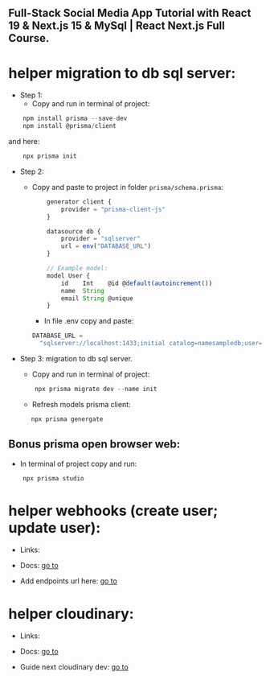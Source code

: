 ## Full-Stack Social Media App Tutorial with React 19 & Next.js 15 & MySql | React Next.js Full Course.

# helper migration to db sql server:

- Step 1:
  - Copy and run in terminal of project:

```typescript
    npm install prisma --save-dev
    npm install @prisma/client
```

and here:

```typescript
    npx prisma init
```

- Step 2:

  - Copy and paste to project in folder `prisma/schema.prisma`:

    ```typescript
        generator client {
            provider = "prisma-client-js"
        }

        datasource db {
            provider = "sqlserver"
            url = env("DATABASE_URL")
        }

        // Example model:
        model User {
            id    Int    @id @default(autoincrement())
            name  String
            email String @unique
        }
    ```

    - In file .env copy and paste:

    ```typescript
    DATABASE_URL =
      "sqlserver://localhost:1433;initial catalog=namesampledb;user=<username>;password=<password>;encrypt=true;trustServerCertificate=true;";
    ```

- Step 3: migration to db sql server.

  - Copy and run in terminal of project:

  ```typescript
      npx prisma migrate dev --name init
  ```
  
  - Refresh models prisma client:
    
  ```typescript
     npx prisma genergate
  ```

## Bonus prisma open browser web:

- In terminal of project copy and run:

```typescript
    npx prisma studio
```

# helper webhooks (create user; update user):

- Links:

* Docs: [go to](https://clerk.com/docs/integrations/webhooks/sync-data)

* Add endpoints url here: [go to](https://dashboard.clerk.com/apps/app_2iH0pYYsJE9uoWcLmpqNp5UMvO6/instances/ins_2iH0paD4r2mNV9rp8qP9D74Mz8M/webhooks)

# helper cloudinary:

- Links:

* Docs: [go to](https://console.cloudinary.com/settings)

* Guide next cloudinary dev: [go to](https://next.cloudinary.dev/clduploadwidget/basic-usage)
